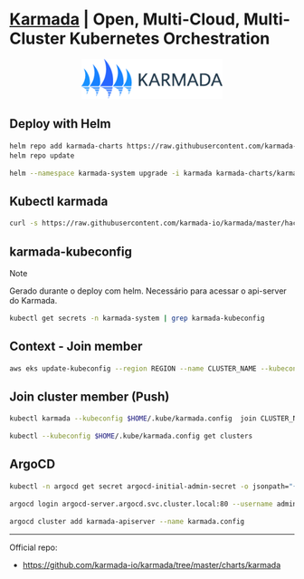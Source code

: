 # [Karmada](https://karmada.io/) | Open, Multi-Cloud, Multi-Cluster Kubernetes Orchestration

<p align="center"><img src="https://github.com/karmada-io/karmada/blob/master/docs/images/Karmada-logo-horizontal-color.png" width="250" alt="karmada"></p>

## Deploy with Helm

```sh
helm repo add karmada-charts https://raw.githubusercontent.com/karmada-io/karmada/master/charts
helm repo update
```
```sh
helm --namespace karmada-system upgrade -i karmada karmada-charts/karmada --version=1.9.0 --create-namespace --values karmada-values.yaml
```

## Kubectl karmada

```sh
curl -s https://raw.githubusercontent.com/karmada-io/karmada/master/hack/install-cli.sh | bash -s kubectl-karmada
```

## karmada-kubeconfig

> [!NOTE]
> Gerado durante o deploy com helm. Necessário para acessar o api-server do Karmada. 

```sh
kubectl get secrets -n karmada-system | grep karmada-kubeconfig
```

## Context - Join member

```sh
aws eks update-kubeconfig --region REGION --name CLUSTER_NAME --kubeconfig $HOME/.kube/CLUSTER_NAME.config
```

## Join cluster member (Push)

```sh
kubectl karmada --kubeconfig $HOME/.kube/karmada.config  join CLUSTER_NAME --cluster-kubeconfig=$HOME/.kube/CLUSTER_NAME.config
```
```sh
kubectl --kubeconfig $HOME/.kube/karmada.config get clusters
```

## ArgoCD

```sh
kubectl -n argocd get secret argocd-initial-admin-secret -o jsonpath="{.data.password}" | base64 -d; echo
```
```sh
argocd login argocd-server.argocd.svc.cluster.local:80 --username admin
```
```sh
argocd cluster add karmada-apiserver --name karmada.config
```

---

Official repo:
- https://github.com/karmada-io/karmada/tree/master/charts/karmada